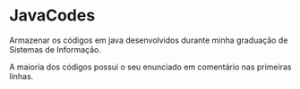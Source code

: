 # JavaCodes
Armazenar os códigos em java desenvolvidos durante minha graduação de Sistemas de Informação.

A maioria dos códigos possui o seu enunciado em comentário nas primeiras linhas.
